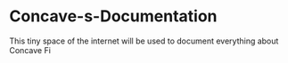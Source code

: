# Concave-s-Documentation
This tiny space of the internet will be used to document everything about Concave Fi
